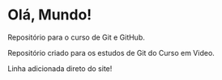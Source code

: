 # Olá, Mundo!
 Repositório para o curso de Git e GitHub.

 Repositório criado para os estudos de Git do Curso em Video.
 
 Linha adicionada direto do site!
